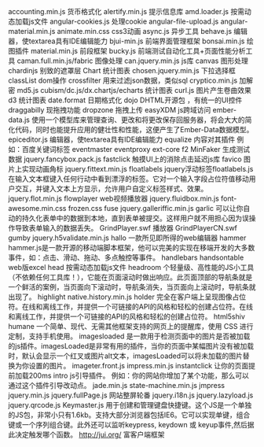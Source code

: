 accounting.min.js 货币格式化
alertify.min.js	提示信息库
amd.loader.js	按需动态加载js文件
angular-cookies.js	处理cookie
angular-file-upload.js
angular-material.min.js
animate.min.css	css3动画
async.js	异步工具
behave.js	编辑器，使textarea具有IDE编辑能力
bjui-min.js	前端界面管理框架
bonsai.min.js	绘图插件
material.min.js	前段框架
bucky.js	前端测试自动化工具+页面性能分析工具
caman.full.min.js/fabric	图像处理
can.jquery.min.js	js库
canvas	图形处理
chardinjs	别致的遮罩层
Chart	统计图表
chosen.jquery.min.js	下拉选择框
classList	dom操作
crossfilter	用来过滤json数据，类似sql
cryptico.min.js	加解密
md5.js
cubism/dc.js/dx.chartjs/echarts	统计图表
curl.js	图片产生卷曲效果
d3	统计图表
date.format	日期格式化
dojo	DHTML开源包 ，有统一的UI控件
draggabilly	现拖拽功能
dropzone	拖拽上传
easyXDM	js跨域访问
ember-data.js	使用一个模型库来管理查询、更改和将更改保存回服务器，将会大大的简化代码，同时也能提升应用的健壮性和性能，这便产生了Ember-Data数据模型。
epiceditor.js	编辑器，使textarea具有IDE编辑能力
equalize	内容对其插件 例如：百度关键词标签
eventmaster
eventproxy
ext-core
f2
MinFaker	生成测试数据
jquery.fancybox.pack.js
fastclick	触摸UI上的消除点击延迟js库
favico	图片上实现动画角标
jquery.fittext.min.js
floatlabels	jquery浮动标签floatlabels.js在输入文本框键入任何行动中看到漂浮的标签。它对一个输入字段占位符值移动用户交互，并键入文本上方显示，允许用户自定义标签样式、效果。
jquery.flot.min.js
flowplayer	web视频播放器
jquery.fluidbox.min.js
font-awesome.min.css
frozen.css
fuse
jquery.galleriffic.min.js
garlic	可以让你自动的持久化表单中的数据到本地，直到表单被提交。这样用户就不用担心因为误操作导致表单输入的数据丢失。
GrindPlayer.swf	播放器
GrindPlayerCN.swf
gumby
jquery.h5validate.min.js
hallo	一款所见即所得的web编辑器
hammer	hammer.js是一款开源的移动端脚本框架，他可以完美的实现在移端开发的大多数事件，如：点击、滑动、拖动、多点触控等事件。
handlebars
handsontable	web版excel
head	按需动态加载js文件
headroom	个轻量级、高性能的JS小工具（不依赖任何工具库！），它能在页面滚动时做出响应。此页面顶部的导航条就是一个鲜活的案例，当页面向下滚动时，导航条消失，当页面向上滚动时，导航条就出现了。
highlight
native.history.min.js
holder	完全在客户端上呈现图像占位符。在线和离线工作，并提供一个可链接的API的风格和轻松的创建占位符。在线和离线工作，并提供一个可链接的API的风格和轻松的创建占位符。
html5shiv
humane	一个简单、现代、无需其他框架支持的网页上的提醒库，使用 CSS 进行定制，支持手机使用。
imagesloaded	是一款用于检测页面中的图片是否被加载的js插件。imagesLoaded是非常有用的插件，当你的页面中某幅图片没有被加载时，默认会显示一个红叉或图片alt文本，imagesLoaded可以将未加载的图片替换为你设置的图片。
imageter.front.js
impress.min.js
instantclick	让你的页面提前加载200ms
intro	js引导插件。 例如：你的网站你增加了某个功能，那么可以通过这个插件引导改动点。
jade.min.js
state-machine.min.js
jmpress
jquery.min.js
jquery.fullPage.js	网站整屏轮番
jquery.i18n.js
jquery.lazyload.js
jquery.qrcode.js
Keymaster.js	用于创建和管理键盘快捷键。这个JS是一个单独的JS包，非常小只有1.6kb。支持大部分浏览器包括IE6。它可以实现单键，组合键或一个序列组合键。此外还可以监听keypress, keydown 或 keyup事件,然后据此决定触发哪个函数。
http://jui.org/	富客户端框架
